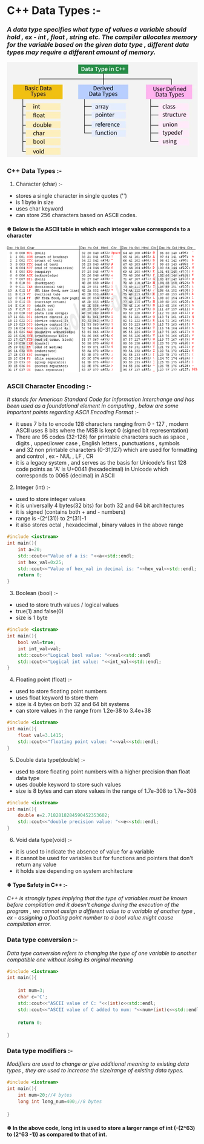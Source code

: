 # C++ Data Types :-

### *A data type specifies what type of values a variable should hold , ex - int , float , string etc. The compiler allocates memory for the variable based on the given data type , different data types may require a different amount of memory.*

![alt text](image-1.png)

### C++ Data Types :-

1) Character (char) :-

* stores a single character in single quotes ('')
* is 1 byte in size
* uses char keyword
* can store 256 characters based on ASCII codes.

#### ❄ Below is the ASCII table in which each integer value corresponds to a character

![alt text](image-2.png)

### ASCII Character Encoding :-

*It stands for American Standard Code for Information Interchange and has been used as a foundational element in computing , below are some important points regarding ASCII Encoding Format :-*

* it uses 7 bits to encode 128 characters ranging from 0 -  127 , modern ASCII uses 8 bits where the MSB is kept 0 (signed bit representation)
* There are 95 codes (32-126) for printable characters such as space , digits , upper/lower case , English letters , punctuations , symbols
* and 32 non printable characters (0-31,127) which are used for formatting and control , ex - NUL , LF , CR
* it is a legacy system , and serves as the basis for Unicode's first 128 code points as 'A' is U+0041 (hexadecimal) in Unicode which corresponds to 0065 (decimal) in ASCII


2) Integer (int) :-

* used to store integer values
* it is universally 4 bytes(32 bits) for both 32 and 64 bit architectures
* it is signed (contains both + and - numbers)
* range is -(2^(31)) to 2^(31)-1
* it also stores octal , hexadecimal , binary values in the above range

```cpp
#include <iostream>
int main(){
    int a=20;
    std::cout<<"Value of a is: "<<a<<std::endl;
    int hex_val=0x25;
    std::cout<<"Value of hex_val in decimal is: "<<hex_val<<std::endl;
    return 0;
}
```

3) Boolean (bool) :-

*  used to store truth values / logical values 
* true(1) and false(0)
* size is 1 byte
```cpp
#include <iostream>
int main(){
    bool val=true;
    int int_val=val;
    std::cout<<"Logical bool value: "<<val<<std::endl
    std::cout<<"Logical int value: "<<int_val<<std::endl;
}
```

4) Floating point (float) :-

* used to store floating point numbers
* uses float keyword to store them
* size is 4 bytes on both 32 and 64 bit systems
* can store values in the range from 1.2e-38 to 3.4e+38
```cpp
#include <iostream>
int main(){
    float val=3.1415;
    std::cout<<"floating point value: "<<val<<std::endl;
}
```
5) Double data type(double) :-

* used to store floating point numbers with a higher precision than float data type
* uses double keyword to store such values
* size is 8 bytes and can store values in the range of 1.7e-308 to 1.7e+308
```cpp
#include <iostream>
int main(){
    double e=2.7182818284590452353602;
    std::cout<<"double precision value: "<<e<<std::endl;
}
```

6) Void data type(void) :-

* it is used to indicate the absence of value for a variable
* it cannot be used for variables but for functions and pointers that don't return any value
* it holds size depending on system architecture


#### ❄ Type Safety in C++ :-

*C++ is strongly types implying that the type of variables must be known before compilation and it doesn't change during the execution of the program , we cannot assign a different value to a variable of another type , ex - assigning a floating point number to a bool value might cause compilation error.*

### Data type conversion :-

*Data type conversion refers to changing the type of one variable to another compatible one without losing its original meaning*

```cpp
#include <iostream>
int main(){

    int num=3;
    char c='C';
    std::cout<<"ASCII value of C: "<<(int)c<<std::endl;
    std::cout<<"ASCII value of C added to num: "<<num+(int)c<<std::endl;

    return 0;

}
```
### Data type modifiers :-

*Modifiers are used to change or give additional meaning to existing data types , they are used to increase the size/range of existing data types.*

```cpp
#include <iostream>
int main(){
    int num=20;//4 bytes
    long int long_num=400;//8 bytes

}
``` 
#### ❄ In the above code, long int is used to store a larger range of int (-(2^63) to (2^63 -1)) as compared to that of int.

